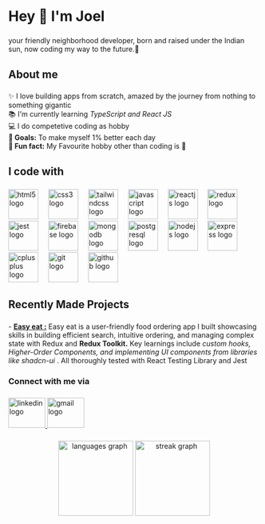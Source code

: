 <h1 align="left">Hey 👋 I'm Joel</h1>

###

<p align="left">your friendly neighborhood developer, born and raised under the Indian sun, now coding my way to the future.🚀</p>

###

<h2 align="left">About me</h2>

###

<p align="left">✨ I love building apps from scratch, amazed by the journey from nothing to something gigantic<br>📚 I'm currently learning <i>TypeScript and React JS </i><br>💻 I do competetive coding as hobby<br> <b> 🎯 Goals:</b> To make myself 1% better each day<br> <b>🎲 Fun fact:</b> My Favourite hobby other than coding is 🛌</p>

###

<h2 align="left">I code with</h2>

###

<div align="left">
  <img src="https://skillicons.dev/icons?i=html" height="60" alt="html5 logo"  />
  <img width="12" />
  <img src="https://skillicons.dev/icons?i=css" height="60" alt="css3 logo"  />
  <img width="12" />
  <img src="https://skillicons.dev/icons?i=tailwind" height="60" alt="tailwindcss logo"  />
  <img width="12" />
  <img src="https://skillicons.dev/icons?i=js" height="60" alt="javascript logo"  />
  <img width="12" />
  <img src="https://skillicons.dev/icons?i=react" height="60" alt="reactjs logo"  />
  <img width="12" />
  <img src="https://skillicons.dev/icons?i=redux" height="60" alt="redux logo"  />
  <img width="12" />
  <img src="https://skillicons.dev/icons?i=jest" height="60" alt="jest logo"  />
  <img width="12" />
  <img src="https://skillicons.dev/icons?i=firebase" height="60" alt="firebase logo"  />
  <img width="12" />
  <img src="https://skillicons.dev/icons?i=mongodb" height="60" alt="mongodb logo"  />
  <img width="12" />
  <img src="https://skillicons.dev/icons?i=postgres" height="60" alt="postgresql logo"  />
  <img width="12" />
  <img src="https://skillicons.dev/icons?i=nodejs" height="60" alt="nodejs logo"  />
  <img width="12" />
  <img src="https://skillicons.dev/icons?i=express" height="60" alt="express logo"  />
  <img width="12" />
  <img src="https://skillicons.dev/icons?i=cpp" height="60" alt="cplusplus logo"  />
  <img width="12" />
  <img src="https://skillicons.dev/icons?i=git" height="60" alt="git logo"  />
  <img width="12" />
  <img src="https://skillicons.dev/icons?i=github" height="60" alt="github logo"  />
</div>

###

<h2 align="left">Recently Made Projects</h2>

###

<p align="left">-  <a href="https://github.com/Strange-boy/easy-eat"><b>Easy eat :</b></a> Easy eat is a user-friendly food ordering app I built showcasing skills in building efficient search, intuitive ordering, and managing complex state with Redux and <b>Redux Toolkit.</b> Key learnings include <i>custom hooks, Higher-Order Components, and implementing UI components from libraries like shadcn-ui </i>. All thoroughly tested with React Testing Library and Jest</p>

###

<h3 align="left">Connect with me via</h3>

###

<div align="left">
    <a black="_target" href="https://www.linkedin.com/in/joel-jacob-89b347197/">
        <img src="https://raw.githubusercontent.com/maurodesouza/profile-readme-generator/master/src/assets/icons/social/linkedin/default.svg" width="74" height="60" alt="linkedin logo"  />
    </a>
    <a href="mailto:joel.panvel@gmail.com">
        <img src="https://raw.githubusercontent.com/maurodesouza/profile-readme-generator/master/src/assets/icons/social/gmail/default.svg" width="74" height="60" alt="gmail logo"  />
    </a>
  
</div>

###

<div align="center">
  <img src="https://github-readme-stats.vercel.app/api/top-langs?username=strange-boy&locale=en&hide_title=false&layout=compact&card_width=320&langs_count=5&theme=dracula&hide_border=false&order=2" height="150" alt="languages graph"  />
  <img src="https://streak-stats.demolab.com?user=strange-boy&locale=en&mode=daily&theme=dracula&hide_border=false&border_radius=5&order=3" height="150" alt="streak graph"  />
</div>

###
